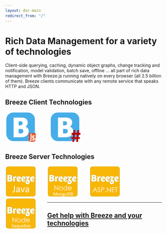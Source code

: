 ```yaml
---
layout: doc-main
redirect_from: "/" 
---
```

# Rich Data Management for a variety of technologies  

Client-side querying, caching, dynamic object graphs, change tracking and notification, model validation, batch save, offline ... all part of rich data management with Breeze.js running natively on every browser (all 2.5 billion of them).
Breeze clients communicate with any remote service that speaks HTTP and JSON.
 
## Breeze Client Technologies
<p>
   <a style="display:inline-block;float:left;margin-right:7%" href="/doc-js/" title="BreezeJS">
   <img src="/images/logos/BreezeJsB.png" alt="BreezeJS" width="100">
   </a>&nbsp; 
   <a style="display:inline-block;margin-right:7%" href="/doc-cs/" title="BreezeSharp">
   <img src="/images/logos/BreezeSharpB.png" alt="BreezeSharp" width="100">
   </a>&nbsp; 
</p>
 

## Breeze Server Technologies
<p>
  <a style="display:inline-block;margin-right:7%" href="/doc-net/" title="ASP.NET">
  <img src="/images/logos/Breeze-aspnet.png" alt="ASP.NET" width="100">
  </a>&nbsp; 
  <a style="display:inline-block;float:left;margin-right:7%" href="/doc-java-hib/" title="Java">
  <img src="/images/logos/Breeze-java.png" alt="Java" width="100">
  </a>&nbsp; 
  <a style="display:inline-block;float:left;margin-right:7%" href="/doc-node-mongodb/" title="Node MongoDB">
  <img src="/images/logos/Breeze-mongodb.png" alt="Node MongoDB" width="100">
  </a>&nbsp; 
  <a style="display:inline-block;float:left;margin-right:7%"  href="/doc-node-sequelize/" title="Node Sequelize">
  <img src="/images/logos/Breeze-sequelize.png" alt="Node Sequelize" width="100">
  </a>
</p>

<hr/>

<h2><a href="https://www.ideablade.com/services">Get help with Breeze and your technologies</a></h2>




